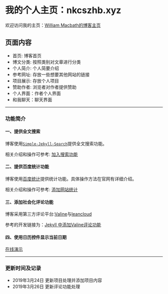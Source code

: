# 我的个人主页：nkcszhb.xyz

欢迎访问我的主页：[William Macbath的博客主页](http://nkcszhb.xyz)

## 页面内容

+ 首页: 博客首页
+ 博文分类: 按照类别对文章进行分类
+ 个人简介: 个人简要介绍
+ 参考网址: 存放一些想要其他网站的链接
+ 项目展示: 存放个人项目
+ 赞助作者: 浏览者对作者提供赞助
+ 个人界面：作者个人界面
+ 和我聊天：聊天界面

---

### 功能简介

#### 一、提供全文搜索

博客使用[`Simple-Jekyll-Search`](https://github.com/christian-fei/Simple-Jekyll-Search)提供全文搜索功能。

相关介绍和操作可参考: [加入搜索功能](http://xiaokedada.com/2017/05/09/Jekyll-second/#加入搜索功能)

#### 二、提供百度统计功能

博客使用[百度统计](https://tongji.baidu.com/web/welcome/login)提供统计功能。具体操作方法在官网有详细介绍。

相关介绍和操作可参考: [添加网站统计](http://xiaokedada.com/2017/05/09/Jekyll-second/#添加网站统计)

#### 三、添加社会化评论功能

博客采用第三方评论平台:[Valine](https://valine.js.org/)与[leancloud](https://leancloud.cn/)

参考的开发链接为：[Jekyll 中添加Valine评论功能](https://www.codepeople.cn/2019/01/03/Jkeyll-Valine/)

#### 四、使用日历控件显示当前日期

[在线演示](http://xiaokedada.com/effects/demo/demo-calender/index.html)

---

### 更新时间及记录

+ 2019年3月24日 更新项目处理并添加项目内容
+ 2019年3月26日 更新评论功能处理
